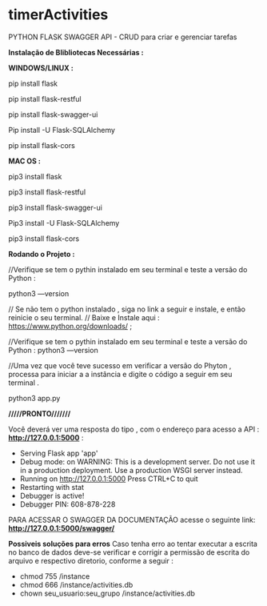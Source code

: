# timerActivities
PYTHON FLASK SWAGGER API - CRUD para criar e gerenciar tarefas

 
**Instalação de Blibliotecas  Necessárias :**
 
**WINDOWS/LINUX :**

pip install  flask

pip install flask-restful

pip install flask-swagger-ui

Pip install -U Flask-SQLAlchemy

pip  install flask-cors

 
**MAC OS :**

pip3 install  flask

pip3 install flask-restful

pip3 install flask-swagger-ui

Pip3 install -U Flask-SQLAlchemy

pip3  install flask-cors


**Rodando o Projeto :**

//Verifique se tem o pythin instalado em seu terminal e teste a versão do Python   : 

python3 —version


// Se não tem o python instalado , siga no link a seguir e instale, e então reinicie o seu terminal.
// Baixe e Instale aqui : https://www.python.org/downloads/ ; 

//Verifique se tem o pythin instalado em seu terminal e teste a versão do Python   : 
python3 —version

//Uma vez que você teve sucesso em verificar a versão do Phyton , processa para iniciar a  a instância e digite o código a seguir em seu terminal . 

python3 app.py      

**/////PRONTO///////**

Você deverá  ver uma resposta do tipo , com o endereço para acesso a API : **http://127.0.0.1:5000**  :

 * Serving Flask app 'app'
 * Debug mode: on
WARNING: This is a development server. Do not use it in a production deployment. Use a production WSGI server instead.
 * Running on http://127.0.0.1:5000
Press CTRL+C to quit
 * Restarting with stat
 * Debugger is active!
 * Debugger PIN: 608-878-228


PARA ACESSAR O SWAGGER DA DOCUMENTAÇÃO acesse o seguinte link: **http://127.0.0.1:5000/swagger/**


**Possiveis soluções para erros**
Caso tenha erro ao tentar executar a escrita no banco de dados deve-se verificar e corrigir a permissão de escrita do arquivo e respectivo diretorio, conforme a seguir :  
  * chmod 755 /instance
  * chmod 666 /instance/activities.db
  * chown seu_usuario:seu_grupo /instance/activities.db 
